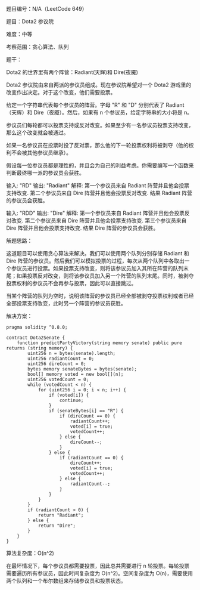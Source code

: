 题目编号：N/A（LeetCode 649）

题目：Dota2 参议院

难度：中等

考察范围：贪心算法、队列

题干：

Dota2 的世界里有两个阵营：Radiant(天辉)和 Dire(夜魇)

Dota2 参议院由来自两派的参议员组成。现在参议院希望对一个 Dota2 游戏里的改变作出决定。对于这个改变，他们需要投票。

给定一个字符串代表每个参议员的阵营。字母 "R" 和 "D" 分别代表了 Radiant（天辉）和 Dire（夜魇）。然后，如果有 n 个参议员，给定字符串的大小将是 n。

参议员们每轮都可以投票支持或反对改变。如果至少有一名参议员投票支持改变，那么这个改变就会被通过。

如果一名参议员在投票时投了反对票，那么他的下一轮投票权利将被剥夺（他的权利不会被其他参议员继承）。

假设每一位参议员都是理性的，并且会为自己的利益考虑。你需要编写一个函数来判断最终哪一派的参议员会获胜。

输入: "RD"
输出: "Radiant"
解释:  第一个参议员来自 Radiant 阵营并且他会投票支持改变.
      第二个参议员来自 Dire 阵营并且他会投票反对改变.
      结果 Radiant 阵营的参议员会获胜。

输入: "RDD"
输出: "Dire"
解释: 
      第一个参议员来自 Radiant 阵营并且他会投票反对改变.
      第二个参议员来自 Dire 阵营并且他会投票支持改变.
      第三个参议员来自 Dire 阵营并且他会投票支持改变.
      结果 Dire 阵营的参议员会获胜。

解题思路：

这道题目可以使用贪心算法来解决。我们可以使用两个队列分别存储 Radiant 和 Dire 阵营的参议员。然后我们可以模拟投票的过程，每次从两个队列中各取出一个参议员进行投票。如果投票支持改变，则将该参议员加入其所在阵营的队列末尾；如果投票反对改变，则将该参议员加入另一个阵营的队列末尾。同时，被剥夺投票权利的参议员不会再参与投票，因此可以直接跳过。

当某个阵营的队列为空时，说明该阵营的参议员已经全部被剥夺投票权利或者已经全部投票支持改变，此时另一个阵营的参议员获胜。

解决方案：

```solidity
pragma solidity ^0.8.0;

contract Dota2Senate {
    function predictPartyVictory(string memory senate) public pure returns (string memory) {
        uint256 n = bytes(senate).length;
        uint256 radiantCount = 0;
        uint256 direCount = 0;
        bytes memory senateBytes = bytes(senate);
        bool[] memory voted = new bool[](n);
        uint256 votedCount = 0;
        while (votedCount < n) {
            for (uint256 i = 0; i < n; i++) {
                if (voted[i]) {
                    continue;
                }
                if (senateBytes[i] == "R") {
                    if (direCount == 0) {
                        radiantCount++;
                        voted[i] = true;
                        votedCount++;
                    } else {
                        direCount--;
                    }
                } else {
                    if (radiantCount == 0) {
                        direCount++;
                        voted[i] = true;
                        votedCount++;
                    } else {
                        radiantCount--;
                    }
                }
            }
        }
        if (radiantCount > 0) {
            return "Radiant";
        } else {
            return "Dire";
        }
    }
}
```

算法复杂度：O(n^2)

在最坏情况下，每个参议员都需要投票，因此总共需要进行 n 轮投票。每轮投票需要遍历所有参议员，因此时间复杂度为 O(n^2)。空间复杂度为 O(n)，需要使用两个队列和一个布尔数组来存储参议员和投票状态。
